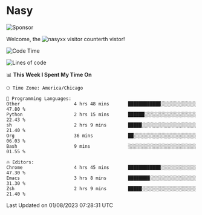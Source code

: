 # Nasy

<!--
<p align="center">
<img height="200" src="https://github-readme-stats.vercel.app/api?username=nasyxx&count_private=true&show_icons=true&theme=dracula&include_all_commits=true"/>
<img height="200" src="https://github-readme-stats.vercel.app/api/top-langs/?username=nasyxx&theme=dracula&hide=html,jupyter+notebook&count_private=true&show_icons=true"/>
</p>

  
----------------
-->

![Sponsor](https://img.shields.io/static/v1.svg?label=Sponsor&message=%E2%9D%A4&logo=GitHub&style=flat&color=pink)
 
Welcome, the ![nasyxx visitor counter](https://count.getloli.com/get/@nasyxx?theme=rule34)th vistor!
 
<!--START_SECTION:waka-->
![Code Time](http://img.shields.io/badge/Code%20Time-3%2C614%20hrs%2041%20mins-blue)

![Lines of code](https://img.shields.io/badge/From%20Hello%20World%20I%27ve%20Written-6.3%20million%20lines%20of%20code-blue)

📊 **This Week I Spent My Time On** 

```text
🕑︎ Time Zone: America/Chicago

💬 Programming Languages: 
Other                    4 hrs 48 mins       ████████████░░░░░░░░░░░░░   47.80 % 
Python                   2 hrs 15 mins       ██████░░░░░░░░░░░░░░░░░░░   22.43 % 
sh                       2 hrs 9 mins        █████░░░░░░░░░░░░░░░░░░░░   21.40 % 
Org                      36 mins             ██░░░░░░░░░░░░░░░░░░░░░░░   06.03 % 
Bash                     9 mins              ░░░░░░░░░░░░░░░░░░░░░░░░░   01.55 % 

🔥 Editors: 
Chrome                   4 hrs 45 mins       ████████████░░░░░░░░░░░░░   47.30 % 
Emacs                    3 hrs 8 mins        ████████░░░░░░░░░░░░░░░░░   31.30 % 
Zsh                      2 hrs 9 mins        █████░░░░░░░░░░░░░░░░░░░░   21.40 % 
```


 Last Updated on 01/08/2023 07:28:31 UTC
<!--END_SECTION:waka-->

<!-- ![visitors](https://visitor-badge.laobi.icu/badge?page_id=nasyxx.nasyxx) -->
